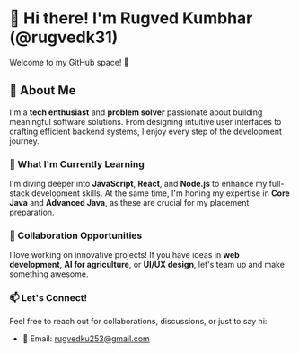# 👋 Hi there! I'm Rugved Kumbhar (@rugvedk31)

Welcome to my GitHub space! 🚀  

## 👀 About Me  
I'm a **tech enthusiast** and **problem solver** passionate about building meaningful software solutions. From designing intuitive user interfaces to crafting efficient backend systems, I enjoy every step of the development journey.  

### 🌱 What I'm Currently Learning  
I'm diving deeper into **JavaScript**, **React**, and **Node.js** to enhance my full-stack development skills. At the same time, I'm honing my expertise in **Core Java** and **Advanced Java**, as these are crucial for my placement preparation.  

### 💞️ Collaboration Opportunities  
I love working on innovative projects! If you have ideas in **web development**, **AI for agriculture**, or **UI/UX design**, let's team up and make something awesome.  

### 📫 Let's Connect!  
Feel free to reach out for collaborations, discussions, or just to say hi:  
- 📧 Email: rugvedku253@gmail.com  
   

